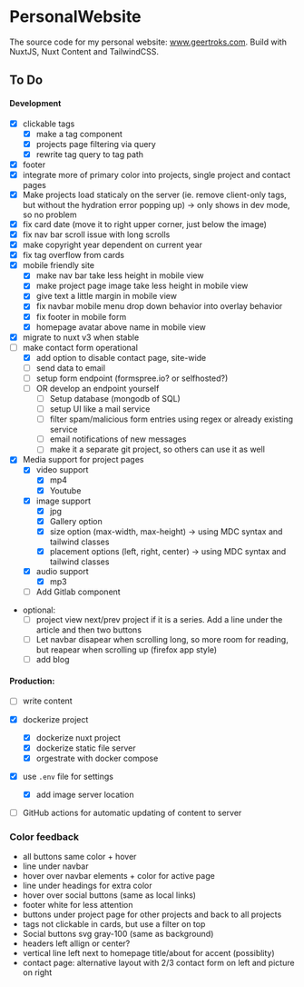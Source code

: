 # PersonalWebsite
The source code for my personal website: www.geertroks.com. Build with NuxtJS, Nuxt Content and TailwindCSS.

## To Do
#### Development
  - [x] clickable tags
    - [x] make a tag component
    - [x] projects page filtering via query
    - [x] rewrite tag query to tag path
  - [x] footer
  - [x] integrate more of primary color into projects, single project and contact pages
  - [x] Make projects load staticaly on the server (ie. remove client-only tags, but without the hydration error popping up) -> only shows in dev mode, so no problem
  - [x] fix card date (move it to right upper corner, just below the image)
  - [x] fix nav bar scroll issue with long scrolls 
  - [x] make copyright year dependent on current year
  - [x] fix tag overflow from cards
  - [x] mobile friendly site
    - [x] make nav bar take less height in mobile view
    - [x] make project page image take less height in mobile view
    - [x] give text a little margin in mobile view
    - [x] fix navbar mobile menu drop down behavior into overlay behavior
    - [x] fix footer in mobile form
    - [x] homepage avatar above name in mobile view
  - [x] migrate to nuxt v3 when stable
  - [ ] make contact form operational
    - [x] add option to disable contact page, site-wide
    - [ ] send data to email
    - [ ] setup form endpoint (formspree.io? or selfhosted?)
    - [ ] OR develop an endpoint yourself
      - [ ] Setup database (mongodb of SQL)
      - [ ] setup UI like a mail service
      - [ ] filter spam/malicious form entries using regex or already existing service
      - [ ] email notifications of new messages
      - [ ] make it a separate git project, so others can use it as well
  - [x] Media support for project pages
    - [x] video support
      - [x] mp4
      - [x] Youtube
    - [x] image support
      - [x] jpg
      - [x] Gallery option
      - [x] size option (max-width, max-height) -> using MDC syntax and tailwind classes
      - [x] placement options (left, right, center) -> using MDC syntax and tailwind classes
    - [x] audio support
      - [x] mp3
    - [ ] Add Gitlab component

  - optional:
    - [ ] project view next/prev project if it is a series. Add a line under the article and then two buttons
    - [ ] Let navbar disapear when scrolling long, so more room for reading, but reapear when scrolling up (firefox app style)
    - [ ] add blog

#### Production:
  - [ ] write content
  - [x] dockerize project
    - [x] dockerize nuxt project
    - [x] dockerize static file server
    - [x] orgestrate with docker compose
  - [x] use `.env` file for settings
    - [x] add image server location
  - [ ] GitHub actions for automatic updating of content to server


### Color feedback
  - all buttons same color + hover
  - line under navbar
  - hover over navbar elements + color for active page
  - line under headings for extra color
  - hover over social buttons (same as local links)
  - footer white for less attention
  - buttons under project page for other projects and back to all projects
  - tags not clickable in cards, but use a filter on top
  - Social buttons svg gray-100 (same as background)
  - headers left allign or center?
  - vertical line left next to homepage title/about for accent  (possiblity)
  - contact page: alternative layout with 2/3 contact form on left and picture on right
